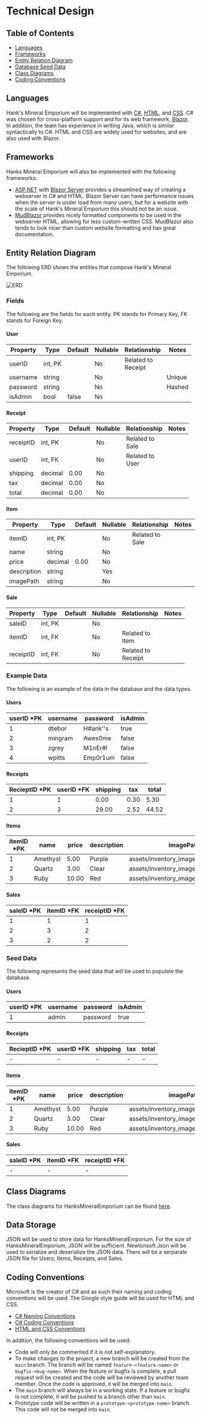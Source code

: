 # Technical Design

## Table of Contents
- [Languages](#languages)
- [Frameworks](#frameworks)
- [Entity Relation Diagram](#entity-relation-diagram)
- [Database Seed Data](#database-seed-data)
- [Class Diagrams](#class-diagrams)
- [Coding Conventions](#coding-conventions)

## Languages
Hank's Mineral Emporium will be implemented with [C#](https://learn.microsoft.com/en-us/dotnet/csharp/), [HTML](https://developer.mozilla.org/en-US/docs/Web/HTML), and [CSS](https://developer.mozilla.org/en-US/docs/Web/CSS). C# was chosen for cross-platform support and for its web framework, [Blazor](https://learn.microsoft.com/en-us/aspnet/core/blazor). In addition, the team has experience in writing Java, which is similar syntactically to C#. HTML and CSS are widely used for websites, and are also used with Blazor.

## Frameworks
Hanks Mineral Emporium will also be implemented with the following frameworks:
- [ASP.NET](https://learn.microsoft.com/en-us/aspnet/overview) with [Blazor Server](https://learn.microsoft.com/en-us/aspnet/core/blazor/hosting-models) provides a streamlined way of creating a webserver in C# and HTML. Blazor Server can have performance issues when the server is under load from many users, but for a website with the scale of Hank's Mineral Emporium this should not be an issue. 
- [MudBlazor](https://github.com/MudBlazor/MudBlazor) provides nicely formatted components to be used in the webserver HTML, allowing for less custom-written CSS. MudBlazor also tends to look nicer than custom website formatting and has great documentation. 

## Entity Relation Diagram
The following ERD shows the entities that compose Hank's Mineral Emporium.

![ERD](/docs/technical-design/entity-relation-diagram.png)

### Fields
The following are the fields for each entity. PK stands for Primary Key, FK stands for Foreign Key.

#### User
| Property | Type    | Default | Nullable | Relationship           | Notes  |
|----------|---------|---------|----------|------------------------|--------|
| userID   | int, PK |         | No       | Related to<br> Receipt |        |
| username | string  |         | No       |                        | Unique |
| password | string  |         | No       |                        | Hashed |
| isAdmin  | bool    | false   | No       |                        |        |

#### Receipt
| Property  | Type    | Default | Nullable | Relationship        | Notes |
|-----------|---------|---------|----------|---------------------|-------|
| receiptID | int, PK |         | No       | Related to<br> Sale |       |
| userID    | int, FK |         | No       | Related to<br> User |       |
| shipping  | decimal | 0.00    | No       |                     |       |
| tax       | decimal | 0.00    | No       |                     |       |
| total     | decimal | 0.00    | No       |                     |       |

#### Item
| Property    | Type    | Default | Nullable | Relationship        | Notes |
|-------------|---------|---------|----------|---------------------|-------|
| itemID      | int, PK |         | No       | Related to<br> Sale |       |
| name        | string  |         | No       |                     |       |
| price       | decimal | 0.00    | No       |                     |       |
| description | string  |         | Yes      |                     |       |
| imagePath   | string  |         | No       |                     |       |

#### Sale
| Property  | Type    | Default | Nullable | Relationship           | Notes |
|-----------|---------|---------|----------|------------------------|-------|
| saleID    | int, PK |         | No       |                        |       |
| itemID    | int, FK |         | No       | Related to<br> Item    |       |
| receiptID | int, FK |         | No       | Related to<br> Receipt |       |

### Example Data
The following is an example of the data in the database and the data types.

#### Users
| userID *PK | username | password | isAdmin |
|------------|----------|----------|---------|
| 1          | dtebor   | H#ank''s | true    |
| 2          | mingram  | Awes0me  | false   |
| 3          | zgrey    | M1nEr#l  | false   |
| 4          | wpitts   | Emp0r1um | false   |

#### Receipts
| RecieptID *PK | userID *FK | shipping | tax  | total |
|---------------|------------|----------|------|-------|
| 1             | 1          | 0.00     | 0.30 | 5.30  |
| 2             | 3          | 29.00    | 2.52 | 44.52 |

#### Items
| itemID *PK | name     | price | description | imagePath                            |
|------------|----------|-------|-------------|--------------------------------------|
| 1          | Amethyst | 5.00  | Purple      | assets/inventory_images/amethyst.png |
| 2          | Quartz   | 3.00  | Clear       | assets/inventory_images/quartz.png   |
| 3          | Ruby     | 10.00 | Red         | assets/inventory_images/ruby.png     |

#### Sales
| saleID *PK | itemID *FK | receiptID *FK |
|------------|------------|---------------|
| 1          | 1          | 1             |
| 2          | 3          | 2             |
| 3          | 2          | 2             |

### Seed Data
The following represents the seed data that will be used to populate the database.

#### Users
| userID *PK | username | password | isAdmin |
|------------|----------|----------|---------|
| 1          | admin    | password | true    |

#### Receipts
| RecieptID *PK | userID *FK | shipping | tax | total |
|---------------|------------|----------|-----|-------|
| -             | -          | -        | -   | -     |

#### Items
| itemID *PK | name     | price | description | imagePath                            |
|------------|----------|-------|-------------|--------------------------------------|
| 1          | Amethyst | 5.00  | Purple      | assets/inventory_images/amethyst.png |
| 2          | Quartz   | 3.00  | Clear       | assets/inventory_images/quartz.png   |
| 3          | Ruby     | 10.00 | Red         | assets/inventory_images/ruby.png     |

#### Sales
| saleID *PK | itemID *FK | receiptID *FK |
|------------|------------|---------------|
| -          | -          | -             |

## Class Diagrams
The class diagrams for HanksMineralEmporium can be found [here](/docs/technical-design/class-diagram.md).

## Data Storage
JSON will be used to store data for HanksMineralEmporium. For the size of HanksMineralEmporium, JSON will be sufficient. Newtonsoft.Json will be used to serialize and deserialize the JSON data. There will be a serparate JSON file for Users, Items, Receipts, and Sales.

## Coding Conventions
Microsoft is the creator of C# and as such their naming and coding conventions will be used. The Google style guide will be used for HTML and CSS.
- [C# Naming Conventions](https://learn.microsoft.com/en-us/dotnet/csharp/fundamentals/coding-style/identifier-names)
- [C# Coding Conventions](https://learn.microsoft.com/en-us/dotnet/csharp/fundamentals/coding-style/coding-conventions)
- [HTML and CSS Conventions](https://google.github.io/styleguide/htmlcssguide.html)

In addition, the following conventions will be used:
- Code will only be commented if it is not self-explanatory.
- To make changes to the project, a new branch will be created from the `main` branch. The branch will be named `feature-<feature-name>` or `bugfix-<bug-name>`. When the feature or bugfix is complete, a pull request will be created and the code will be reviewed by another team member. Once the code is approved, it will be merged into `main`.
- The `main` branch will always be in a working state. If a feature or bugfix is not complete, it will be pushed to a branch other than `main`.
- Prototype code will be written in a `prototype-<prototype-name>` branch. This code will not be merged into `main`.
